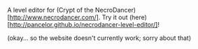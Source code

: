 A level editor for (Crypt of the NecroDancer)[http://www.necrodancer.com/]. Try it out (here)[http://pancelor.github.io/necrodancer-level-editor/]!

(okay... so the website doesn't currently work; sorry about that)